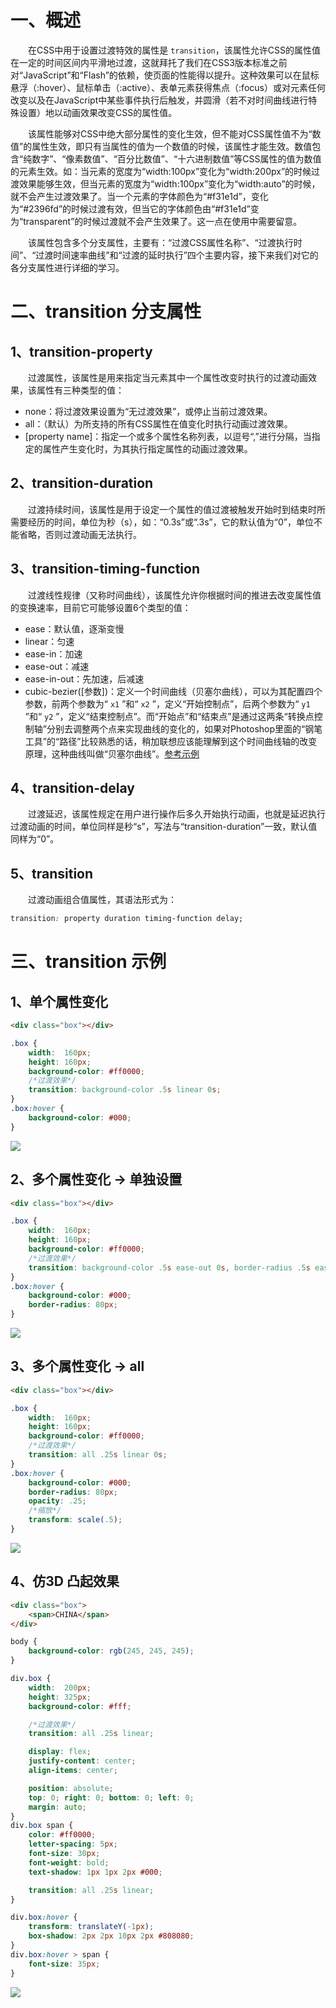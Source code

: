 # 一、概述

  在CSS中用于设置过渡特效的属性是 `transition`，该属性允许CSS的属性值在一定的时间区间内平滑地过渡，这就拜托了我们在CSS3版本标准之前对“JavaScript”和“Flash”的依赖，使页面的性能得以提升。这种效果可以在鼠标悬浮（:hover）、鼠标单击（:active）、表单元素获得焦点（:focus）或对元素任何改变以及在JavaScript中某些事件执行后触发，并圆滑（若不对时间曲线进行特殊设置）地以动画效果改变CSS的属性值。

  该属性能够对CSS中绝大部分属性的变化生效，但不能对CSS属性值不为“数值”的属性生效，即只有当属性的值为一个数值的时候，该属性才能生效。数值包含“纯数字”、“像素数值”、“百分比数值”、“十六进制数值”等CSS属性的值为数值的元素生效。如：当元素的宽度为“width:100px”变化为“width:200px”的时候过渡效果能够生效，但当元素的宽度为“width:100px”变化为“width:auto”的时候，就不会产生过渡效果了。当一个元素的字体颜色为“#f31e1d”，变化为“#2396fd”的时候过渡有效，但当它的字体颜色由“#f31e1d”变为“transparent”的时候过渡就不会产生效果了。这一点在使用中需要留意。

  该属性包含多个分支属性，主要有：“过渡CSS属性名称”、“过渡执行时间”、“过渡时间速率曲线”和“过渡的延时执行”四个主要内容，接下来我们对它的各分支属性进行详细的学习。

# 二、transition 分支属性

## 1、transition-property

  过渡属性，该属性是用来指定当元素其中一个属性改变时执行的过渡动画效果，该属性有三种类型的值：

- none：将过渡效果设置为“无过渡效果”，或停止当前过渡效果。
- all：（默认）为所支持的所有CSS属性在值变化时执行动画过渡效果。
- [property name]：指定一个或多个属性名称列表，以逗号“,”进行分隔，当指定的属性产生变化时，为其执行指定属性的动画过渡效果。

## 2、transition-duration

  过渡持续时间，该属性是用于设定一个属性的值过渡被触发开始时到结束时所需要经历的时间，单位为秒（s），如：“0.3s”或“.3s”，它的默认值为“0”，单位不能省略，否则过渡动画无法执行。

## 3、transition-timing-function

  过渡线性规律（又称时间曲线），该属性允许你根据时间的推进去改变属性值的变换速率，目前它可能够设置6个类型的值：

- ease：默认值，逐渐变慢
- linear：匀速
- ease-in：加速
- ease-out：减速
- ease-in-out：先加速，后减速
- cubic-bezier([参数])：定义一个时间曲线（贝塞尔曲线），可以为其配置四个参数，前两个参数为“ `x1` ”和“ `x2` ”，定义“开始控制点”，后两个参数为“ `y1` ”和“ `y2` ”，定义“结束控制点”。而“开始点”和“结束点”是通过这两条“转换点控制轴”分别去调整两个点来实现曲线的变化的，如果对Photoshop里面的“钢笔工具”的“路径”比较熟悉的话，稍加联想应该能理解到这个时间曲线轴的改变原理，这种曲线叫做“贝塞尔曲线”。[参考示例](http://yisibl.github.io/cubic-bezier/#0,0,1,1)

## 4、transition-delay

  过渡延迟，该属性规定在用户进行操作后多久开始执行动画，也就是延迟执行过渡动画的时间，单位同样是秒“s”，写法与“transition-duration”一致，默认值同样为“0”。

## 5、transition

  过渡动画组合值属性，其语法形式为：

```css
transition: property duration timing-function delay;
```

# 三、transition 示例

## 1、单个属性变化

```html
<div class="box"></div>
```

```css
.box {
    width:  160px;
    height: 160px;
    background-color: #ff0000;
    /*过渡效果*/
    transition: background-color .5s linear 0s;
}
.box:hover {
    background-color: #000;
}
```

![](IMGS/transition-1.gif)

## 2、多个属性变化 -> 单独设置

```html
<div class="box"></div>
```

```css
.box {
    width:  160px;
    height: 160px;
    background-color: #ff0000;
    /*过渡效果*/
    transition: background-color .5s ease-out 0s, border-radius .5s ease-in 0s;
}
.box:hover {
    background-color: #000;
    border-radius: 80px;
}
```

![](IMGS/transition-2.gif)

## 3、多个属性变化 -> all

```html
<div class="box"></div>
```

```css
.box {
    width:  160px;
    height: 160px;
    background-color: #ff0000;
    /*过渡效果*/
    transition: all .25s linear 0s;
}
.box:hover {
    background-color: #000;
    border-radius: 80px;
    opacity: .25;
    /*缩放*/
    transform: scale(.5);
}
```

![](IMGS/transition-3.gif)

## 4、仿3D 凸起效果

```html
<div class="box">
    <span>CHINA</span>
</div>
```

```css
body {
    background-color: rgb(245, 245, 245);
}

div.box {
    width:  200px;
    height: 325px;
    background-color: #fff;

    /*过渡效果*/
    transition: all .25s linear;

    display: flex;
    justify-content: center;
    align-items: center;

    position: absolute;
    top: 0; right: 0; bottom: 0; left: 0;
    margin: auto;
}
div.box span {
    color: #ff0000;
    letter-spacing: 5px;
    font-size: 30px;
    font-weight: bold;
    text-shadow: 1px 1px 2px #000;

    transition: all .25s linear;
}

div.box:hover {
    transform: translateY(-1px);
    box-shadow: 2px 2px 10px 2px #808080;
}
div.box:hover > span {
    font-size: 35px;
}
```

![](IMGS/transition-4.gif)











